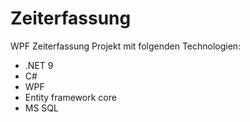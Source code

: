 # Zeiterfassung
 
WPF Zeiterfassung Projekt mit folgenden Technologien:
- .NET 9
- C#
- WPF
- Entity framework core
- MS SQL
